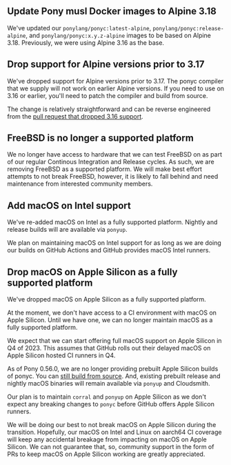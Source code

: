 ## Update Pony musl Docker images to Alpine 3.18

We've updated our `ponylang/ponyc:latest-alpine`, `ponylang/ponyc:release-alpine`, and `ponylang/ponyc:x.y.z-alpine` images to be based on Alpine 3.18. Previously, we were using Alpine 3.16 as the base.

## Drop support for Alpine versions prior to 3.17

We've dropped support for Alpine versions prior to 3.17. The ponyc compiler that we supply will not work on earlier Alpine versions. If you need to use on 3.16 or earlier, you'll need to patch the compiler and build from source.

The change is relatively straightforward and can be reverse engineered from the [pull request that dropped 3.16 support](https://github.com/ponylang/ponyc/pull/4407).

## FreeBSD is no longer a supported platform

We no longer have access to hardware that we can test FreeBSD on as part of our regular Continous Integration and Release cycles. As such, we are removing FreeBSD as a supported platform. We will make best effort attempts to not break FreeBSD, however, it is likely to fall behind and need maintenance from interested community members.

## Add macOS on Intel support

We've re-added macOS on Intel as a fully supported platform. Nightly and release builds will are available via `ponyup`.

We plan on maintaining macOS on Intel support for as long as we are doing our builds on GitHub Actions and GitHub provides macOS Intel runners.

## Drop macOS on Apple Silicon as a fully supported platform

We've dropped macOS on Apple Silicon as a fully supported platform.

At the moment, we don't have access to a CI environment with macOS on Apple Silicon. Until we have one, we can no longer maintain macOS as a fully supported platform.

We expect that we can start offering full macOS support on Apple Silicon in Q4 of 2023. This assumes that GitHub rolls out their delayed macOS on Apple Silicon hosted CI runners in Q4.

As of Pony 0.56.0, we are no longer providing prebuilt Apple Silicon builds of ponyc. You can [still build from source](https://github.com/ponylang/ponyc/blob/main/BUILD.md#macos). And, existing prebuilt release and nightly macOS binaries will remain available via `ponyup` and Cloudsmith.

Our plan is to maintain `corral` and `ponyup` on Apple Silicon as we don't expect any breaking changes to `ponyc` before GitHub offers Apple Silicon runners.

We will be doing our best to not break macOS on Apple Silicon during the transition. Hopefully, our macOS on Intel and Linux on aarch64 CI coverage will keep any accidental breakage from impacting on macOS on Apple Silicon. We can not guarantee that, so, community support in the form of PRs to keep macOS on Apple Silicon working are greatly appreciated.

